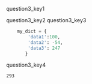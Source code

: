 question3_key1




question3_key2
question3_key3
```python 
   	my_dict = {
        'data1':100,
        'data2': -54,
        'data3': 247
       } 
 ```
 
question3_key4
```
293 
```
